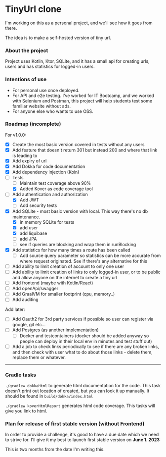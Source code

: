 # TinyUrl clone

I'm working on this as a personal project, and we'll see how it goes from there.

The idea is to make a self-hosted version of tiny url.

### About the project

Project uses Kotlin, Ktor, SQLite, and it has a small api for creating urls, users and has statistics for logged-in
users.

### Intentions of use

* For personal use once deployed.
* For API and e2e testing. I've worked for IT Bootcamp, and we worked with Selenium and Postman, this project will help
  students test some familiar website without ads.
* For anyone else who wants to use OSS.

### Roadmap (incomplete)

For v1.0.0:
- [x] Create the most basic version covered in tests without any users
- [x] Add feature that doesn't return 301 but instead 200 and where that link is leading to
- [x] Add expiry of url
- [x] Add Dokka for code documentation
- [x] Add dependency injection (Koin)
- [ ] Tests
  - [ ] Maintain test coverage above 90%
  - [x] Added Kover as code coverage tool
- [ ] Add authentication and authorization
  - [x] Add JWT
  - [ ] Add security tests
- [x] Add SQLite - most basic version with local. This way there's no db maintenance.
  - [x] in memory SQLite for tests
  - [x] add user
  - [x] add liquibase
  - [ ] add JPA
  - [ ] see if queries are blocking and wrap them in runBlocking
- [x] Add statistics for how many times a route has been called
  - [ ] Add source query parameter so statistics can be more accurate from where request originated. See if there's any
    alternative for this
- [ ] Add ability to limit creation of account to only one user
- [ ] Add ability to limit creation of links to only logged-in user, or to be public and allow anyone on the internet
  to create a tiny url
- [ ] Add frontend (maybe with Kotlin/React)
- [ ] Add openApi/swagger
- [ ] Add GraalVM for smaller footprint (cpu, memory..)
- [ ] Add auditing

Add later:

- [ ] Add Oauth2 for 3rd party services if possible so user can register via google, git etc...
- [ ] Add Postgres (as another implementation)
  - [ ] Docker and testcontainers (docker should be added anyway so people can deploy in their local env in minutes and
    test stuff out)
- [ ] Add a job to check links periodically to see if there are any broken links, and then check with user what to do
  about those links - delete them, replace them or whatever.

---

### Gradle tasks

`./gradlew dokkaHtml` to generate html documentation for the code. This task doesn't print out location of created,
but you can look it up manually. It should be found in `build/dokka/index.html`

`./gradlew koverHtmlReport` generates html code coverage. This tasks will give you link to html.

### Plan for release of first stable version (without Frontend)

In order to provide a challenge, it's good to have a due date which we need to strive for. I'll give it my best to
launch first stable version on **June 1. 2023**

This is two months from the date I'm writing this.